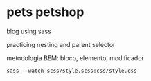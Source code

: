 # pets petshop

blog using sass

practicing nesting and parent selector

metodologia BEM: bloco, elemento, modificador


`
sass --watch scss/style.scss:css/style.css
`
